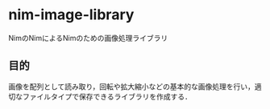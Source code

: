 # nim-image-library
NimのNimによるNimのための画像処理ライブラリ

## 目的
画像を配列として読み取り，回転や拡大縮小などの基本的な画像処理を行い，適切なファイルタイプで保存できるライブラリを作成する．
